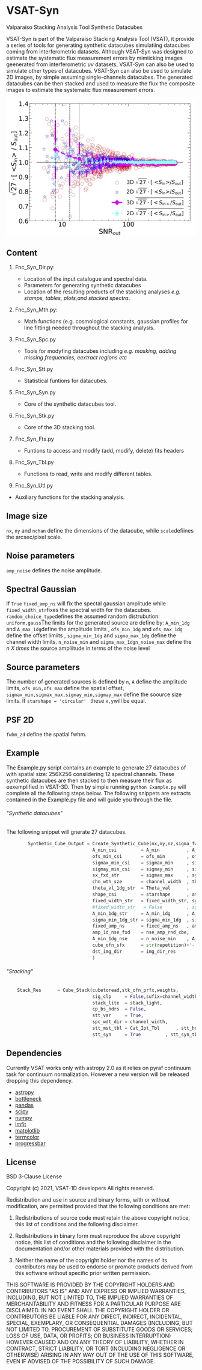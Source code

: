 # VSAT-Syn
Valparaíso Stacking Analysis Tool Synthetic Datacubes


VSAT-Syn is part of the Valparaíso Stacking Analysis Tool (VSAT), it provide a series of tools for generating synthetic datacubes simulatiing datacubes coming from interferometric datasets. Although VSAT-Syn was designed to estimate the systematic flux measurement errors by mimiicking images geenerated from interferometric _uv_ datasets, VSAT-Syn can also be used to simulate other types of datacubes. VSAT-Syn can also be used to simulate 2D images, by simple assuming single-channels datacubes. The generated datacubes can be then stacked and used to measure the flux the composite images to estimate the systematic flux measurement errors.

![Alt text](./Figures-Syn/Synthetic-InOut-Stats-SNR-BIS.jpg?raw=true "3D datacube Stacked spectra Scheme.")

## Content

1. Fnc_Syn_Dir.py:
   - Location of the input catalogue and spectral data. 
   - Parameters for generating synthetic datacubes
   - Location of the resulting products of the stacking analyses _e.g. stamps, tables, plots,and stacked spectra_.

2. Fnc_Syn_Mth.py:
   - Math functions (e.g. cosmological constants, gaussian profiles for line fitting) needed throughout the stacking analysis.

3. Fnc_Syn_Spc.py 
   - Tools for modyfing datacubes including _e.g. masking, adding missing frequencies, eextract regions etc_

4. Fnc_Syn_Stt.py 
   - Statistical funtions for datacubes.

5. Fnc_Syn_Syn.py
   - Core of the synthetic datacubes tool.

6. Fnc_Syn_Stk.py
   - Core of the 3D stacking tool.

7. Fnc_Syn_Fts.py
   - Funtions to access and modify (add, modify, delete) fits headers

8. Fnc_Syn_Tbl.py
   - Functions to read, write and modify different tables.
 
 9. Fnc_Syn_Utl.py
   - Auxiliary functions for the stacking analysis.

## Image size
```nx```, ```ny``` and ``nchan`` define the dimensions of the datacube, while ```scale```defiines the arcsec/pixel scale.

## Noise parameters
```amp_noise``` defines the noise amplitude.

## Spectral Gaussian
If ```True``` ```fixed_amp_ns``` will fix the spectal gaussian amplitude while ```fixed_width_str```fixes the spectral width for the datacubes.
```random_choice_type```defines the assumed random distrubution:  ```uniform,gauss```The limits for the generated source are define by: ```A_min_1dg``` and ```A_max_1dg```define the amplitude limits , ```ofs_min_1dg```  and ```ofs_max_1dg```  define the offset limiits , 
```sigma_min_1dg``` and ```sigma_max_1dg``` define the channel width limits.
```n_noise_min``` and ```sigma_max_1dgn_noise_max```    define the _n X times_ the source ampliitude in terms of the noise level

## Source parameters
The number of generated sources is defined by ```n```, ```A``` define the amplitude limits, ```ofs_min,ofs_max``` define the spatial offset,
```sigmax_min,sigmax_max,sigmay_min,sigmay_max```  define the soource size limits. If ```starshape = 'circular' ```  these ```x,y```will be equal.

## PSF 2D
```fwhm_2d``` define the spatial fwhm.

## Example

The Example.py script contains an example to generate 27 datacubes of with spatial size: 256X256 consiidering 12 spectral channels. These synthetic datacubes are then stacked to then measure their flux  as eexemplified in VSAT-3D. Then by simple running ```python Example.py``` will complete all the following steps below. The following  snippets are extracts contained in the Example.py file and will guide you through the file. 

###### "Synthetic datacubes"
The following snippet will gnerate 27 datacubes.

```python
		Synthetic_Cube_Output = Create_Synthetic_Cube(nx,ny,nz,sigma_fwhm_2d,
								A_min_csi         = A_min          , A_max_csi        = A_max                           ,
								ofs_min_csi       = ofs_min        , ofs_max_csi      = ofs_max                         ,
								sigmax_min_csi    = sigmax_min     , sigmax_max_csi   = sigmax_max                      ,
								sigmay_min_csi    = sigmay_min     , sigmay_max_csi   = sigmay_max                      ,
								sx_fxd_str        = sigmax_max     , sy_fxd_str       = sigmay_max                      ,
								chn_wth_sze       = channel_width  , theta_csi        = Theta                           ,
								theta_vl_1dg_str  = Theta_val      ,
								shape_csi         = starshape      , amp_star_gauss   = True                            ,
								fixed_width_str   = fixed_width_str, sgm_1d_str_fxd   = str_sgm_rnd_cbe                 ,
								#fixed_width_str   = False         , sgm_1d_str_fxd   = str_sgm_rnd_fxd_cbe[rep_nse],
								A_min_1dg_str     = A_min_1dg      , A_max_1dg_str    = A_max_1dg                       ,
								sigma_min_1dg_str = sigma_min_1dg  , sigma_max_1dg_str = sigma_max_1dg                  ,
								fixed_amp_ns      = fixed_amp_ns   , amp_nse_type      = 'constant'                     , 
								amp_1d_nse_fxd    = nse_amp_rnd_cbe,
								A_min_1dg_nse     = n_noise_min    , A_max_1dg_nse     = n_noise_max                    ,
								cube_ofn_sfx      = str(repetition)+'-'+str(individual_datacube),
								dst_img_dir       = img_dir_res
								)
```

###### "Stacking"
```python
	Stack_Res      = Cube_Stack(cubetoread,stk_ofn_prfx,weights,
								sig_clp     = False,sufix=channel_width,freq_obs_f=restframe_frequency,
								stack_lite  = stack_light,
								cp_bs_hdrs  = False,
								stt_var     = True,
								spc_wdt_dir = channel_width,
								stt_mst_tbl = Cat_Ipt_Tbl      , stt_hdr='RDS_B',
								stt_syn     = True         , stt_syn_tbl = cat_tbl_stk)
```

## Dependencies
Currently VSAT works only with astropy 2.0 as it relies on pyraf continuum task for continuum normalization. However a new version will be released dropping this dependency.
 - [astropy](https://www.astropy.org)
 - [bottleneck](https://pypi.org/project/Bottleneck/)
 - [pandas](https://pandas.pydata.org)
 - [scipy](https://www.scipy.org)
 - [numpy](https://numpy.org)
 - [lmfit](https://lmfit.github.io/lmfit-py/)
 - [matplotlib](https://matplotlib.org)
 - [termcolor](https://pypi.org/project/termcolor/)
 - [progressbar](https://pypi.org/project/progressbar2/)
## License

BSD 3-Clause License

Copyright (c) 2021, VSAT-1D developers
All rights reserved.

Redistribution and use in source and binary forms, with or without
modification, are permitted provided that the following conditions are met:

1. Redistributions of source code must retain the above copyright notice, this
   list of conditions and the following disclaimer.

2. Redistributions in binary form must reproduce the above copyright notice,
   this list of conditions and the following disclaimer in the documentation
   and/or other materials provided with the distribution.

3. Neither the name of the copyright holder nor the names of its
   contributors may be used to endorse or promote products derived from
   this software without specific prior written permission.

THIS SOFTWARE IS PROVIDED BY THE COPYRIGHT HOLDERS AND CONTRIBUTORS "AS IS"
AND ANY EXPRESS OR IMPLIED WARRANTIES, INCLUDING, BUT NOT LIMITED TO, THE
IMPLIED WARRANTIES OF MERCHANTABILITY AND FITNESS FOR A PARTICULAR PURPOSE ARE
DISCLAIMED. IN NO EVENT SHALL THE COPYRIGHT HOLDER OR CONTRIBUTORS BE LIABLE
FOR ANY DIRECT, INDIRECT, INCIDENTAL, SPECIAL, EXEMPLARY, OR CONSEQUENTIAL
DAMAGES (INCLUDING, BUT NOT LIMITED TO, PROCUREMENT OF SUBSTITUTE GOODS OR
SERVICES; LOSS OF USE, DATA, OR PROFITS; OR BUSINESS INTERRUPTION) HOWEVER
CAUSED AND ON ANY THEORY OF LIABILITY, WHETHER IN CONTRACT, STRICT LIABILITY,
OR TORT (INCLUDING NEGLIGENCE OR OTHERWISE) ARISING IN ANY WAY OUT OF THE USE
OF THIS SOFTWARE, EVEN IF ADVISED OF THE POSSIBILITY OF SUCH DAMAGE.
